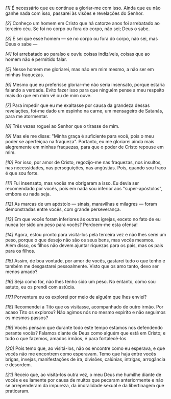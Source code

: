*[1]* É necessário que eu continue a gloriar-me com isso. Ainda que eu não ganhe nada com isso, passarei às visões e revelações do Senhor.

*[2]* Conheço um homem em Cristo que há catorze anos foi arrebatado ao terceiro céu. Se foi no corpo ou fora do corpo, não sei; Deus o sabe.

*[3]* E sei que esse homem — se no corpo ou fora do corpo, não sei, mas Deus o sabe —

*[4]* foi arrebatado ao paraíso e ouviu coisas indizíveis, coisas que ao homem não é permitido falar.

*[5]* Nesse homem me gloriarei, mas não em mim mesmo, a não ser em minhas fraquezas.

*[6]* Mesmo que eu preferisse gloriar-me não seria insensato, porque estaria falando a verdade. Evito fazer isso para que ninguém pense a meu respeito mais do que em mim vê ou de mim ouve.

*[7]* Para impedir que eu me exaltasse por causa da grandeza dessas revelações, foi-me dado um espinho na carne, um mensageiro de Satanás, para me atormentar.

*[8]* Três vezes roguei ao Senhor que o tirasse de mim.

*[9]* Mas ele me disse: "Minha graça é suficiente para você, pois o meu poder se aperfeiçoa na fraqueza". Portanto, eu me gloriarei ainda mais alegremente em minhas fraquezas, para que o poder de Cristo repouse em mim.

*[10]* Por isso, por amor de Cristo, regozijo-me nas fraquezas, nos insultos, nas necessidades, nas perseguições, nas angústias. Pois, quando sou fraco é que sou forte.

*[11]* Fui insensato, mas vocês me obrigaram a isso. Eu devia ser recomendado por vocês, pois em nada sou inferior aos "super-apóstolos", embora eu nada seja.

*[12]* As marcas de um apóstolo — sinais, maravilhas e milagres — foram demonstradas entre vocês, com grande perseverança.

*[13]* Em que vocês foram inferiores às outras igrejas, exceto no fato de eu nunca ter sido um peso para vocês? Perdoem-me esta ofensa!

*[14]* Agora, estou pronto para visitá-los pela terceira vez e não lhes serei um peso, porque o que desejo não são os seus bens, mas vocês mesmos. Além disso, os filhos não devem ajuntar riquezas para os pais, mas os pais para os filhos.

*[15]* Assim, de boa vontade, por amor de vocês, gastarei tudo o que tenho e também me desgastarei pessoalmente. Visto que os amo tanto, devo ser menos amado?

*[16]* Seja como for, não lhes tenho sido um peso. No entanto, como sou astuto, eu os prendi com astúcia.

*[17]* Porventura eu os explorei por meio de alguém que lhes enviei?

*[18]* Recomendei a Tito que os visitasse, acompanhado de outro irmão. Por acaso Tito os explorou? Não agimos nós no mesmo espírito e não seguimos os mesmos passos?

*[19]* Vocês pensam que durante todo este tempo estamos nos defendendo perante vocês? Falamos diante de Deus como alguém que está em Cristo; e tudo o que fazemos, amados irmãos, é para fortalecê-los.

*[20]* Pois temo que, ao visitá-los, não os encontre como eu esperava, e que vocês não me encontrem como esperavam. Temo que haja entre vocês brigas, invejas, manifestações de ira, divisões, calúnias, intrigas, arrogância e desordem.

*[21]* Receio que, ao visitá-los outra vez, o meu Deus me humilhe diante de vocês e eu lamente por causa de muitos que pecaram anteriormente e não se arrependeram da impureza, da imoralidade sexual e da libertinagem que praticaram.

